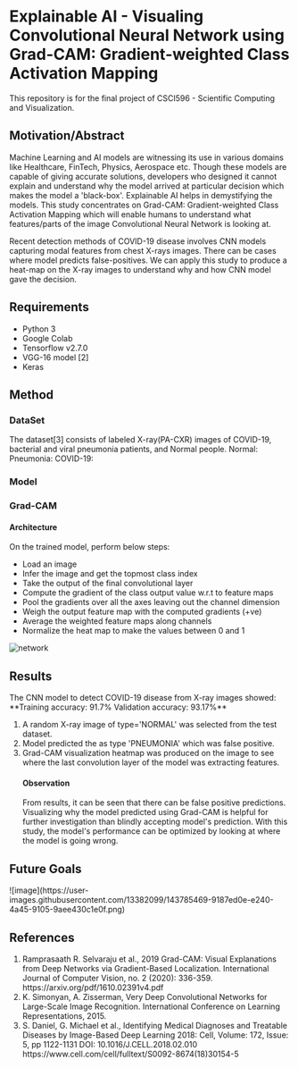 # Explainable AI - Visualing Convolutional Neural Network using Grad-CAM: Gradient-weighted Class Activation Mapping
This repository is for the final project of CSCI596 - Scientific Computing and Visualization.

<h2>Motivation/Abstract</h2>

Machine Learning and AI models are witnessing its use in various domains like Healthcare, FinTech, Physics, Aerospace etc. Though these models are capable of giving accurate solutions, developers who designed it cannot explain and understand why the model arrived at particular decision which makes the model a 'black-box'. Explainable AI helps in demystifying the models. This study concentrates on Grad-CAM: Gradient-weighted Class Activation Mapping which will enable humans to understand what features/parts of the image Convolutional Neural Network is looking at. 

Recent detection methods of COVID-19 disease involves CNN models capturing modal features from chest X-rays images. There can be cases where model predicts false-positives. We can apply this study to produce a heat-map on the X-ray images to understand why and how CNN model gave the decision.

<h2>Requirements</h2>
<ul>
  <li> Python 3 </li>
  <li> Google Colab </li>
  <li> Tensorflow v2.7.0 </li>
  <li> VGG-16 model [2] </li>
  <li> Keras </li>
</ul>

<h2>Method</h2>
<h3>DataSet</h3>
The dataset[3] consists of labeled X-ray(PA-CXR) images of COVID-19, bacterial and viral pneumonia patients, and Normal people. 
Normal: 
Pneumonia:
COVID-19: 

<h3>Model</h3>

<h3>Grad-CAM</h3>
<h4>Architecture</h4>
On the trained model, perform below steps:

- Load an image 
- Infer the image and get the topmost class index
- Take the output of the final convolutional layer
- Compute the gradient of the class output value w.r.t to feature maps
- Pool the gradients over all the axes leaving out the channel dimension
- Weigh the output feature map with the computed gradients (+ve)
- Average the weighted feature maps along channels
- Normalize the heat map to make the values between 0 and 1

![network](https://user-images.githubusercontent.com/13382099/143785350-2d6ca00a-64dc-4617-903c-c99d5f72a6f4.png)

<h2>Results</h2>
The CNN model to detect COVID-19 disease from X-ray images showed:
**Training accuracy: 91.7%
Validation accuracy: 93.17%**

<ol>
<li>A random X-ray image of type='NORMAL' was selected from the test dataset.</li>
<li>Model predicted the as type 'PNEUMONIA' which was false positive.</li>
<li>Grad-CAM visualization heatmap was produced on the image to see where the last convolution layer of the model was extracting features. </li>
  <h4> Observation </h4>
    From results, it can be seen that there can be false positive predictions. Visualizing why the model predicted using Grad-CAM is helpful for further investigation than blindly accepting model's prediction. With this study, the model's performance can be optimized by looking at where the model is going wrong.
</ol>
  
<h2>Future Goals</h2>
![image](https://user-images.githubusercontent.com/13382099/143785469-9187ed0e-e240-4a45-9105-9aee430c1e0f.png)

<h2>References</h2>
<ol>
<li> Ramprasaath R. Selvaraju et al., 2019 Grad-CAM: Visual Explanations from Deep Networks via Gradient-Based Localization. International Journal of Computer Vision, no. 2 (2020): 336-359.
  https://arxiv.org/pdf/1610.02391v4.pdf </li>
  <li> K. Simonyan, A. Zisserman, Very Deep Convolutional Networks for Large-Scale Image Recognition. International Conference on Learning Representations, 2015. </li>
<li> S. Daniel, G. Michael et al., Identifying Medical Diagnoses and Treatable Diseases by Image-Based Deep Learning
2018: Cell, Volume: 172, Issue: 5, pp 1122-1131  DOI: 10.1016/J.CELL.2018.02.010 https://www.cell.com/cell/fulltext/S0092-8674(18)30154-5 </li>
</ol>
